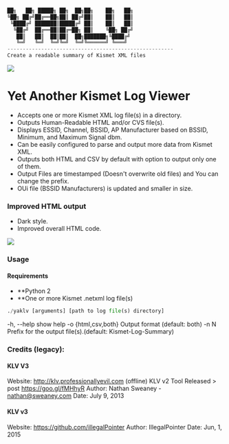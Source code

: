 ```python
██╗   ██╗ █████╗ ██╗  ██╗██╗    ██╗   ██╗
╚██╗ ██╔╝██╔══██╗██║ ██╔╝██║    ██║   ██║
 ╚████╔╝ ███████║█████╔╝ ██║    ██║   ██║
  ╚██╔╝  ██╔══██║██╔═██╗ ██║    ╚██╗ ██╔╝
   ██║   ██║  ██║██║  ██╗███████╗╚████╔╝
   ╚═╝   ╚═╝  ╚═╝╚═╝  ╚═╝╚══════╝ ╚═══╝
------------------------------------------------------
Create a readable summary of Kismet XML files
```
<p align="left">
<img src="https://img.shields.io/badge/Python-2-yellow.svg"></a>
</p>

# Yet Another Kismet Log Viewer
+ Accepts one or more Kismet XML log file(s) in a directory.
+ Outputs Human-Readable HTML and/or CVS file(s).
+ Displays ESSID, Channel, BSSID, AP Manufacturer based on BSSID, Minimum, and Maximum Signal dbm.
+ Can be easily configured to parse and output more data from Kismet XML.
+ Outputs both HTML and CSV by default with option to output only one of them.
+ Output Files are timestamped (Doesn't overwrite old files) and You can change the prefix.
+ OUi file (BSSID Manufacturers) is updated and smaller in size.

### Improved HTML output
+ Dark style.
+ Improved overall HTML code.
<img src="https://github.com/mohamedation/YAKLV/yaklv-html.png">

### Usage
#### Requirements
* **Python 2
* **One or more Kismet .netxml log file(s)

```python
./yaklv [arguments] [path to log file(s) directory]
```

-h, --help          show help
-o {html,csv,both}  Output format (default: both)
-n N                Prefix for the output file(s).(default: Kismet-Log-Summary)

### Credits (legacy):
#### KLV V3
Website: http://klv.professionallyevil.com (offline)
KLV v2 Tool Released > post https://goo.gl/fMHhyR
Author:  Nathan Sweaney - nathan@sweaney.com
Date:   July 9, 2013

#### KLV v3
Website: https://github.com/illegalPointer
Author: IllegalPointer
Date: Jun, 1, 2015
